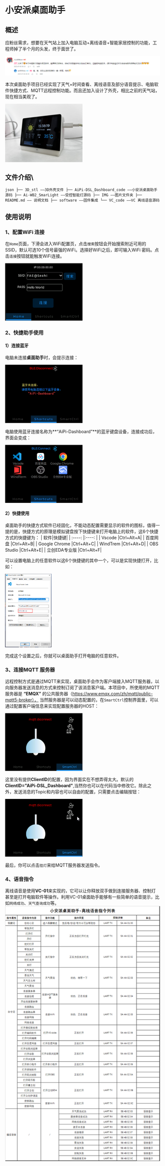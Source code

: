 # 小安派桌面助手

## 概述
 
应粉丝需求，想要在天气站上加入电脑互动+离线语音+智能家居控制的功能，工程师掉了半个月的头发，终于面世了。

<img src="./IMG/bilibili_cat.png">

本次桌面助手项目已经实现了天气+时间查看、离线语音及部分语音提示、电脑软件快捷方式、MQTT远程控制功能。而且还加入设计了外壳，相比之前的天气站，现在相当美观了。

<img decoding="async" src="IMG/IMG_5384.HEIC.JPG" width="50%">

## 文件介绍\
`json
├── 3D_stl ——3D外壳文件
├── AiPi-DSL_Dashboard_code ——小安派桌面助手源码
├── Ai-WB2_SmarLight ——受控智能灯源码
├── IMG ——图片文件夹
├── README.md —— 说明文档
├── software ——固件集成
└── VC_code ——VC 离线语音源码
`

## 使用说明

### 1、配置WiFi 连接

在`Home`页面，下滑会进入WiFi配置页，点击`搜索`按钮会开始搜索附近可用的SSID，默认可选10个信号最强的WiFi。选择好WiFi之后，即可输入WiFi 密码。点击`连接`按钮就能触发WiFi连接。

<img decoding="async" src="IMG/UI_1.png" width="50%">

### 2、快捷助手使用

#### 1）连接蓝牙

电脑未连接**桌面助手**时，会提示连接：

<img decoding="async" src="IMG/UI_2.png" width="50%">

电脑使用蓝牙连接名称为**“AiPi-Dashboard”**的蓝牙键盘设备，连接成功后，界面会变成：

<img decoding="async" src="IMG/image.png" width="50%">

#### 2）快捷使用

桌面助手的快捷方式软件已经固化，不能动态配置需要显示的软件的图标，值得一提的是，快捷方式的原理是模拟键盘按下快捷键来打开电脑上的软件，这6个快捷方式的快捷键为：
| 软件|快捷键|
| :----: |:----: |
|   Vscode |Ctrl+Alt+A|
|   百度网盘 |Ctrl+Alt+B|
|   Google Chrome |Ctrl+Alt+C|
|   WindTrem |Ctrl+Alt+D|
|   OBS Studio |Ctrl+Alt+E|
|   立创EDA专业版 |Ctrl+Alt+F|

可以设置电脑上的任意软件以这6个快捷键的其中一个，可以是实现快捷打开，比如：

<img decoding="async" src="IMG/UI_3.png" width="30%">

完成这个设置之后，你就可以桌面助手打开电脑的任意软件。

### 3、连接MQTT 服务器

远程控制方式是通过MQTT来实现，桌面助手会作为客户端接入MQTT服务器，以向服务器发送消息的方式来控制订阅了该消息客户端。本项目中，所使用的MQTT服务器是 **“EMQX”** 的公共服务器（https://www.emqx.com/zh/mqtt/public-mqtt5-broker）， 当然服务器是可以动态配置的，在`SmartCtrl`控制界面里，可以通过配置客户端信息来实现配置服务器的HOST：

<img decoding="async" src="IMG/hostConfig.gif" width="50%">

这里没有提供**ClientID**的配置，因为界面实在不想弄得太大。默认的**ClientID="AiPi-DSL_Dashboard"**,当然你也可以在代码当中修改它。除此之外，发送消息的Topic和内容也可以自由的配置，只需要点击编辑按钮：

<img decoding="async" src="IMG/TopicConfig.gif" width="50%">

最后，你可以点击`挂灯`来给MQTT服务器发送指令。

### 4、语音指令
离线语音是使用**VC-01**来实现的，它可以让你释放双手做到连接服务器、控制灯甚至是打开电脑软件等操作。利用VC-01桌面助手能够有一些简单的语音提示，比如`网络成功`、`天气查询成功`等。
<img decoding="async" src="IMG/VC_cmd_list.png">
